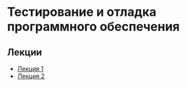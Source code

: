 # Тестирование и отладка программного обеспечения

## Лекции

* [Лекция 1](https://github.com/ilyasssklimov/bmstu_all/tree/sem_07/sem_07/Testing/lections/lection_01.md)
* [Лекция 2](https://github.com/ilyasssklimov/bmstu_all/tree/sem_07/sem_07/Testing/lections/lection_02.md)